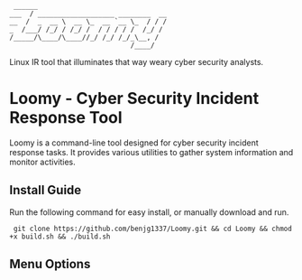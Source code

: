 ```
 ______                                 
___  / ___________________ ________  __
__  /  _  __ \  __ \_  __ `__ \_  / / /
_  /___/ /_/ / /_/ /  / / / / /  /_/ / 
/_____/\____/\____//_/ /_/ /_/_\__, /  
                              /____/   
```
Linux IR tool that illuminates that way weary cyber security analysts. 

# Loomy - Cyber Security Incident Response Tool

Loomy is a command-line tool designed for cyber security incident response tasks. It provides various utilities to gather system information and monitor activities.

## Install Guide
Run the following command for easy install, or manually download and run.

``` git clone https://github.com/benjg1337/Loomy.git && cd Loomy && chmod +x build.sh && ./build.sh```

## Menu Options

